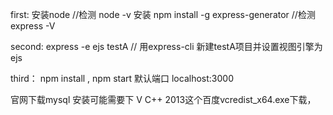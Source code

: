first: 安装node //检测 node -v
       安装  npm install -g express-generator //检测express -V

second: express -e ejs testA // 用express-cli 新建testA项目并设置视图引擎为ejs

third： npm install ,  npm start  默认端口 localhost:3000


官网下载mysql 安装可能需要下 V C++ 2013这个百度vcredist_x64.exe下载，